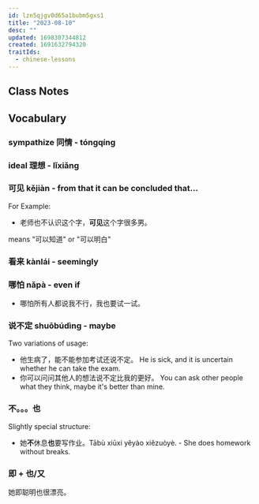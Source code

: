 ```yaml
---
id: lzn5qjgv0d65a1bubm5gxs1
title: "2023-08-10"
desc: ""
updated: 1698307344812
created: 1691632794320
traitIds:
  - chinese-lessons
---
```


## Class Notes

## Vocabulary

### sympathize 同情 - tóngqíng

### ideal 理想 - lǐxiǎng

### 可见 kějiàn - from that it can be concluded that...

For Example:

- 老师也不认识这个字，**可见**这个字很多男。

means "可以知道" or "可以明白"

### 看来 kànlái - seemingly

### 哪怕 nǎpà - even if

- 哪怕所有人都说我不行，我也要试一试。

### 说不定 shuōbúdìng - maybe

Two variations of usage:

- 他生病了，能不能参加考试还说不定。 He is sick, and it is uncertain whether he can take the exam.
- 你可以问问其他人的想法说不定比我的更好。 You can ask other people what they think, maybe it's better than mine.

### 不。。。也

Slightly special structure:

- 她**不**休息**也**要写作业。Tābù xiūxi yěyào xiězuòyè. - She does homework without breaks.

### 即 + 也/又

她即聪明也很漂亮。